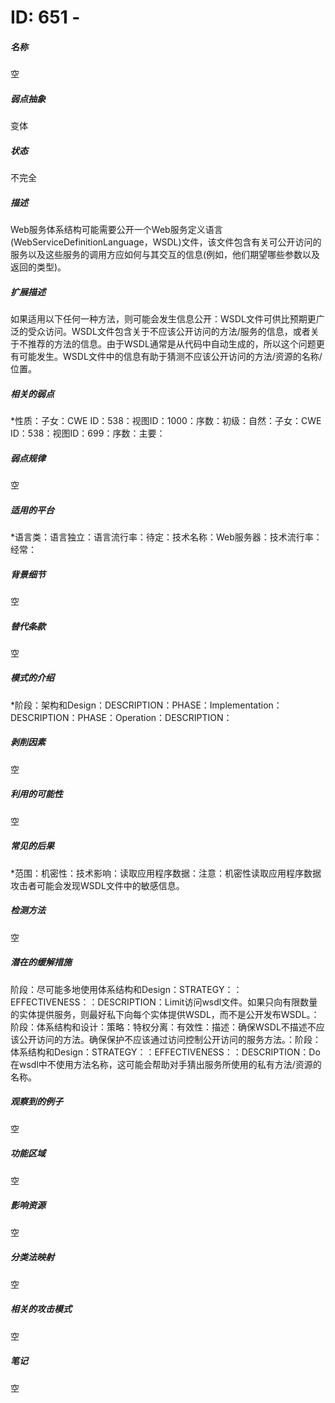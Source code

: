 # ID: 651 - 
<h5>名称</h5>空
<h5>弱点抽象</h5>变体
<h5>状态</h5>不完全
<h5>描述</h5>Web服务体系结构可能需要公开一个Web服务定义语言(WebServiceDefinitionLanguage，WSDL)文件，该文件包含有关可公开访问的服务以及这些服务的调用方应如何与其交互的信息(例如，他们期望哪些参数以及返回的类型)。
<h5>扩展描述</h5>如果适用以下任何一种方法，则可能会发生信息公开：WSDL文件可供比预期更广泛的受众访问。WSDL文件包含关于不应该公开访问的方法/服务的信息，或者关于不推荐的方法的信息。由于WSDL通常是从代码中自动生成的，所以这个问题更有可能发生。WSDL文件中的信息有助于猜测不应该公开访问的方法/资源的名称/位置。
<h5>相关的弱点</h5>*性质：子女：CWE ID：538：视图ID：1000：序数：初级：自然：子女：CWE ID：538：视图ID：699：序数：主要：
<h5>弱点规律</h5>空
<h5>适用的平台</h5>*语言类：语言独立：语言流行率：待定：技术名称：Web服务器：技术流行率：经常：
<h5>背景细节</h5>空
<h5>替代条款</h5>空
<h5>模式的介绍</h5>*阶段：架构和Design：DESCRIPTION：PHASE：Implementation：DESCRIPTION：PHASE：Operation：DESCRIPTION：
<h5>剥削因素</h5>空
<h5>利用的可能性</h5>空
<h5>常见的后果</h5>*范围：机密性：技术影响：读取应用程序数据：注意：机密性读取应用程序数据攻击者可能会发现WSDL文件中的敏感信息。
<h5>检测方法</h5>空
<h5>潜在的缓解措施</h5>阶段：尽可能多地使用体系结构和Design：STRATEGY：：EFFECTIVENESS：：DESCRIPTION：Limit访问wsdl文件。如果只向有限数量的实体提供服务，则最好私下向每个实体提供WSDL，而不是公开发布WSDL。：阶段：体系结构和设计：策略：特权分离：有效性：描述：确保WSDL不描述不应该公开访问的方法。确保保护不应该通过访问控制公开访问的服务方法。：阶段：体系结构和Design：STRATEGY：：EFFECTIVENESS：：DESCRIPTION：Do在wsdl中不使用方法名称，这可能会帮助对手猜出服务所使用的私有方法/资源的名称。
<h5>观察到的例子</h5>空
<h5>功能区域</h5>空
<h5>影响资源</h5>空
<h5>分类法映射</h5>空
<h5>相关的攻击模式</h5>空
<h5>笔记</h5>空

